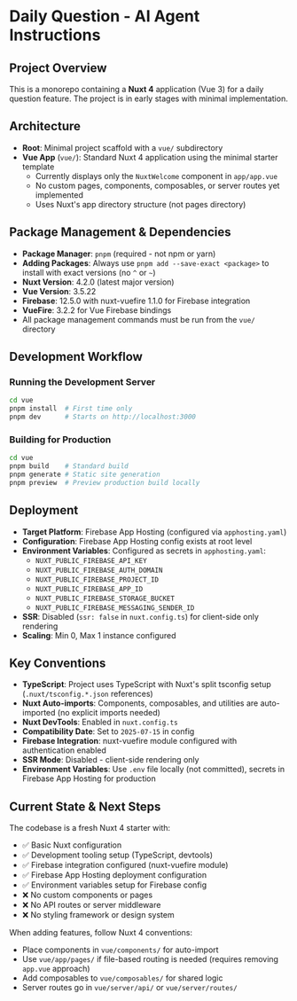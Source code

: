 # Daily Question - AI Agent Instructions

## Project Overview

This is a monorepo containing a **Nuxt 4** application (Vue 3) for a daily question feature. The project is in early stages with minimal implementation.

## Architecture

- **Root**: Minimal project scaffold with a `vue/` subdirectory
- **Vue App** (`vue/`): Standard Nuxt 4 application using the minimal starter template
  - Currently displays only the `NuxtWelcome` component in `app/app.vue`
  - No custom pages, components, composables, or server routes yet implemented
  - Uses Nuxt's app directory structure (not pages directory)

## Package Management & Dependencies

- **Package Manager**: `pnpm` (required - not npm or yarn)
- **Adding Packages**: Always use `pnpm add --save-exact <package>` to install with exact versions (no `^` or `~`)
- **Nuxt Version**: 4.2.0 (latest major version)
- **Vue Version**: 3.5.22
- **Firebase**: 12.5.0 with nuxt-vuefire 1.1.0 for Firebase integration
- **VueFire**: 3.2.2 for Vue Firebase bindings
- All package management commands must be run from the `vue/` directory

## Development Workflow

### Running the Development Server

```bash
cd vue
pnpm install  # First time only
pnpm dev      # Starts on http://localhost:3000
```

### Building for Production

```bash
cd vue
pnpm build    # Standard build
pnpm generate # Static site generation
pnpm preview  # Preview production build locally
```

## Deployment

- **Target Platform**: Firebase App Hosting (configured via `apphosting.yaml`)
- **Configuration**: Firebase App Hosting config exists at root level
- **Environment Variables**: Configured as secrets in `apphosting.yaml`:
  - `NUXT_PUBLIC_FIREBASE_API_KEY`
  - `NUXT_PUBLIC_FIREBASE_AUTH_DOMAIN`
  - `NUXT_PUBLIC_FIREBASE_PROJECT_ID`
  - `NUXT_PUBLIC_FIREBASE_APP_ID`
  - `NUXT_PUBLIC_FIREBASE_STORAGE_BUCKET`
  - `NUXT_PUBLIC_FIREBASE_MESSAGING_SENDER_ID`
- **SSR**: Disabled (`ssr: false` in `nuxt.config.ts`) for client-side only rendering
- **Scaling**: Min 0, Max 1 instance configured

## Key Conventions

- **TypeScript**: Project uses TypeScript with Nuxt's split tsconfig setup (`.nuxt/tsconfig.*.json` references)
- **Nuxt Auto-imports**: Components, composables, and utilities are auto-imported (no explicit imports needed)
- **Nuxt DevTools**: Enabled in `nuxt.config.ts`
- **Compatibility Date**: Set to `2025-07-15` in config
- **Firebase Integration**: nuxt-vuefire module configured with authentication enabled
- **SSR Mode**: Disabled - client-side rendering only
- **Environment Variables**: Use `.env` file locally (not committed), secrets in Firebase App Hosting for production

## Current State & Next Steps

The codebase is a fresh Nuxt 4 starter with:

- ✅ Basic Nuxt configuration
- ✅ Development tooling setup (TypeScript, devtools)
- ✅ Firebase integration configured (nuxt-vuefire module)
- ✅ Firebase App Hosting deployment configuration
- ✅ Environment variables setup for Firebase config
- ❌ No custom components or pages
- ❌ No API routes or server middleware
- ❌ No styling framework or design system

When adding features, follow Nuxt 4 conventions:

- Place components in `vue/components/` for auto-import
- Use `vue/app/pages/` if file-based routing is needed (requires removing `app.vue` approach)
- Add composables to `vue/composables/` for shared logic
- Server routes go in `vue/server/api/` or `vue/server/routes/`
